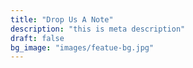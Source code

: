 ```yaml
---
title: "Drop Us A Note"
description: "this is meta description"
draft: false
bg_image: "images/featue-bg.jpg"
---
```


